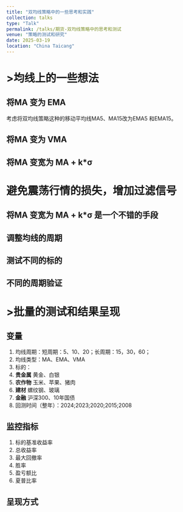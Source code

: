 ```yaml
---
title: "双均线策略中的一些思考和实践"
collection: talks
type: "Talk"
permalink: /talks/期货-双均线策略中的思考和测试
venue: "策略的测试和研究"
date: 2025-03-19
location: "China Taicang"
---
```




# >均线上的一些想法

## 将MA 变为 EMA  
考虑将双均线策略这种的移动平均线MA5、MA15改为EMA5 和EMA15。

## 将MA 变为 VMA

## 将MA 变宽为 MA + k*σ

# 避免震荡行情的损失，增加过滤信号

## 将MA 变宽为 MA + k*σ 是一个不错的手段

## 调整均线的周期

## 测试不同的标的

## 不同的周期验证


# >批量的测试和结果呈现

## 变量
1. 均线周期：短周期：5、10、20；长周期：15，30，60；
2. 均线类型：MA、EMA、VMA
3. 标的：
  1. **贵金属** 黄金、白银
  2. **农作物** 玉米、苹果、猪肉
  3. **建材** 螺纹钢、玻璃
  4. **金融** 沪深300、10年国债
4. 回测时间（整年）：2024;2023;2020;2015;2008

## 监控指标
1. 标的基准收益率
2. 总收益率
3. 最大回撤率
4. 胜率
5. 盈亏额比
6. 夏普比率

## 呈现方式







